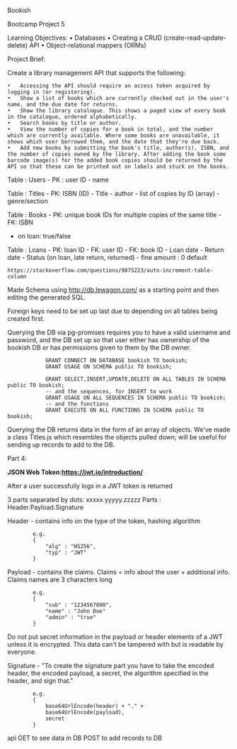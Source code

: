 Bookish

Bootcamp Project 5

Learning Objectives:
	•	Databases
	•	Creating a CRUD (create-read-update-delete) API
	•	Object-relational mappers (ORMs)


Project Brief:

Create a library management API that supports the following:

	•	Accessing the API should require an access token acquired by logging in (or registering).
	•	Show a list of books which are currently checked out in the user's name, and the due date for returns.
	•	Show the library catalogue. This shows a paged view of every book in the catalogue, ordered alphabetically.
	•	Search books by title or author.
	•	View the number of copies for a book in total, and the number which are currently available. Where some books are unavailable, it shows which user borrowed them, and the date that they're due back.
	•	Add new books by submitting the book's title, author(s), ISBN, and the number of copies owned by the library. After adding the book some barcode image(s) for the added book copies should be returned by the API so that these can be printed out on labels and stuck on the books.


Table : Users
	- PK : user ID
	- name

Table : Titles
 	- PK: ISBN (ID)
	- Title
	- author
	- list of copies by ID (array)
	- genre/section

Table : Books
	- PK: unique book IDs for multiple copies of the same title
	- FK: ISBN
  - on loan: true/false

Table : Loans
	- PK: loan ID
	- FK: user ID
	- FK: book ID
	- Loan date
	- Return date
	- Status (on loan, late return, returned)
	- fine amount : 0 default




	https://stackoverflow.com/questions/9875223/auto-increment-table-column


Made Schema using http://db.lewagon.com/ as a starting point and then editing the generated SQL.

Foreign keys need to be set up last due to depending on all tables being created first.

Querying the DB via pg-promises requires you to have a valid username and password, and the DB set up so that user either has ownership of the bookish DB or has permissions given to them by the DB owner.

				GRANT CONNECT ON DATABASE bookish TO bookish;
				GRANT USAGE ON SCHEMA public TO bookish;

				GRANT SELECT,INSERT,UPDATE,DELETE ON ALL TABLES IN SCHEMA public TO bookish;
				-- and the sequences, for INSERT to work
				GRANT USAGE ON ALL SEQUENCES IN SCHEMA public TO bookish;
				-- and the functions
				GRANT EXECUTE ON ALL FUNCTIONS IN SCHEMA public TO bookish;

Querying the DB returns data in the form of an array of objects. We've made a class Titles.js which resembles the objects pulled down; will be useful for sending up records to add to the DB.



Part 4:

**JSON Web Token:https://jwt.io/introduction/**

After a user successfully logs in a JWT token is returned


3 parts separated by dots: xxxxx.yyyyy.zzzzz
Parts : Header.Payload.Signature

Header - contains info on the type of the token, hashing algorithm

			e.g.
			{
				"alg" : "HS256",
				"typ" : "JWT"
			}

Payload - contains the claims.
					Claims = info about the user + additional info.
					Claims names are 3 characters long

			e.g.
			{
				"sub" : "1234567890",
				"name" : "John Doe"
				"admin" : "true"
			}

Do not put secret information in the payload or header elements of a JWT unless it is encrypted. This data can't be tampered with but is readable by everyone.

Signature - "To create the signature part you have to take the encoded header, the encoded payload, a secret, the algorithm specified in the header, and sign that."

			e.g.
			{
				base64UrlEncode(header) + "." +
				base64UrlEncode(payload),
				secret
			}


api
GET to see data in DB
POST to add records to DB
